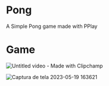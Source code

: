 # Pong
A Simple Pong game made with PPlay

# Game
![Untitled video - Made with Clipchamp](https://github.com/PhChags/Pong/assets/107327241/5b29cb4f-02b6-48c1-bc50-dc57d67ab95f)

![Captura de tela 2023-05-19 163621](https://github.com/PhChags/Pong/assets/107327241/1f9c2809-3fc1-4a76-a1e8-576e0c545f2d)
